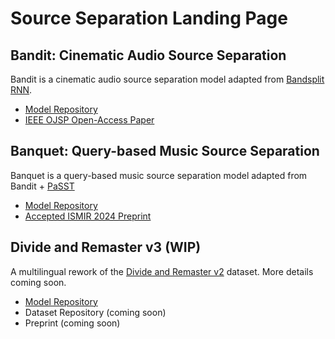 # Source Separation Landing Page 


## Bandit: Cinematic Audio Source Separation
Bandit is a cinematic audio source separation model adapted from [Bandsplit RNN](https://arxiv.org/abs/2209.15174).

- [Model Repository](https://github.com/kwatcharasupat/bandit)
- [IEEE OJSP Open-Access Paper](https://ieeexplore.ieee.org/document/10342812)


## Banquet: Query-based Music Source Separation
Banquet is a query-based music source separation model adapted from Bandit + [PaSST](https://github.com/kkoutini/PaSST)

- [Model Repository](https://github.com/kwatcharasupat/query-bandit)
- [Accepted ISMIR 2024 Preprint](https://arxiv.org/abs/2406.18747)

## Divide and Remaster v3 (**WIP**)
A multilingual rework of the [Divide and Remaster v2](https://github.com/darius522/dnr-utils) dataset. More details coming soon.

- [Model Repository](https://github.com/kwatcharasupat/bandit-v2)
- Dataset Repository (coming soon)
- Preprint (coming soon)
